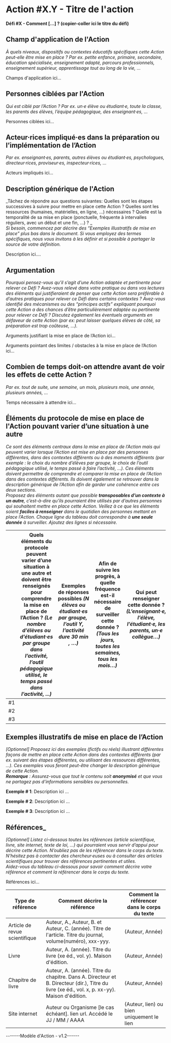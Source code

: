 # Action #X.Y - Titre de l'action

**Défi #X - Comment [...] ? (copier-coller ici le titre du défi)**

## Champ d'application de l'Action
_À quels niveaux, dispositifs ou contextes éducatifs spécifiques cette Action peut-elle être mise en place ? Par ex. petite enfance, primaire, secondaire, éducation spécialisée, enseignement adapté, parcours professionnels, enseignement supérieur, apprentissage tout au long de la vie, …_

Champs d'application ici...

## Personnes ciblées par l'Action
_Qui est ciblé par l’Action ? Par ex. un·e élève ou étudiant·e, toute la classe, les parents des élèves, l’équipe pédagogique, des enseignant·es, …_

Personnes ciblées ici...

## Acteur·rices impliqué·es dans la préparation ou l’implémentation de l’Action
_Par ex. enseignant·es, parents, autres élèves ou étudiant·es, psychologues, directeur·rices, proviseur·es, inspecteur·rices, …_

Acteurs impliqués ici...

## Description générique de l'Action
_Tâchez de répondre aux questions suivantes: Quelles sont les étapes successives à suivre pour mettre en place cette Action ? Quelles sont les ressources (humaines, matérielles, en ligne, …) nécessaires ? Quelle est la temporalité de sa mise en place (ponctuelle, fréquente à intervalles réguliers, avec un début et une fin, …) ? _\
_Si besoin, commencez par décrire des “Exemples illustratifs de mise en place” plus bas dans le document. Si vous employez des termes spécifiques, nous vous invitons à les définir et si possible à partager la source de votre définition._

Description ici....

## Argumentation
_Pourquoi pensez-vous qu’il s’agit d’une Action adaptée et pertinente pour relever ce Défi ? Avez-vous relevé dans votre pratique ou dans vos lectures des éléments qui justifieraient de penser que cette Action sera préférable à d’autres pratiques pour relever ce Défi dans certains contextes ? Avez-vous identifié des mécanismes ou des “principes actifs” expliquant pourquoi cette Action a des chances d’être particulièrement adaptée ou pertinente pour relever ce Défi ? Discutez également les éventuels arguments en défaveur de cette Action (par ex: peut laisser quelques élèves de côté, sa préparation est trop coûteuse, …)._

Arguments justifiant la mise en place de l’Action ici...

Arguments pointant des limites / obstacles à la mise en place de l’Action ici...

## Combien de temps doit-on attendre avant de voir les effets de cette Action ?
_Par ex. tout de suite, une semaine, un mois, plusieurs mois, une année, plusieurs années, ..._

Temps nécessaire à attendre ici...

## Éléments du protocole de mise en place de l'Action pouvant varier d’une situation à une autre
_Ce sont des éléments centraux dans la mise en place de l’Action mais qui peuvent varier lorsque l’Action est mise en place par des personnes différentes, dans des contextes différents ou à des moments différents (par exemple : le choix du nombre d’élèves par groupe, le choix de l’outil pédagogique utilisé, le temps passé à faire l’activité, …). Ces éléments doivent permettre de comprendre et comparer la mise en place de l’Action dans des contextes différents. Ils doivent également se retrouver dans la description générique de l’Action afin de garder une cohérence entre ces deux sections._\
_Proposez des éléments autant que possible **transposables d’un contexte à un autre**, c’est-à-dire qu’ils pourraient être utilisés par d’autres personnes qui souhaitent mettre en place cette Action. Veillez à ce que les éléments soient **faciles à renseigner** dans le quotidien des personnes mettant en place l’Action. Chaque ligne du tableau doit correspondre à **une seule donnée** à surveiller. Ajoutez des lignes si nécessaire._

|   | Quels éléments du protocole peuvent varier d’une situation à une autre et doivent être renseignés pour comprendre la mise en place de l’Action ? _(Le nombre d’élèves ou d’étudiant·es par groupe dans l’activité, l’outil pédagogique utilisé, le temps passé dans l’activité, ...)_ | Exemples de réponses possibles _(N élèves ou étudiant·es par groupe,  l’outil Y, l’activité dure 30 min , …)_ | Afin de suivre les progrès, à quelle fréquence est-il nécessaire de surveiller cette donnée ? _(Tous les jours, toutes les semaines, tous les mois…)_ | Qui peut renseigner cette donnée ? _(L’enseignant·e, l’élève, l’étudiant·e, les parents, un·e collègue…)_ | Champ d’application _(CP, primaire, lycée, cycle, supérieur…)_ |
| ---- | ---- | ---- | ---- | ---- | ---- |
| #1 | | | | | |
| #2 | | | | | |
| #3 | | | | | |

## Exemples illustratifs de mise en place de l’Action
_[Optionnel] Proposez ici des exemples (fictifs ou réels) illustrant différentes façons de mettre en place cette Action dans des contextes différents (par ex. suivant des étapes différentes, ou utilisant des ressources différentes, …). Ces exemples vous feront peut-être changer la description générique de cette Action._\
_**Remarque** : Assurez-vous que tout le contenu soit **anonymisé** et que vous ne partagez pas d’informations sensibles ou personnelles._

**Exemple # 1**: Description ici …

**Exemple # 2**: Description ici …

**Exemple # 3**: Description ici …

## Références_
_[Optionnel] Listez ci-dessous toutes les références (article scientifique, livre, site internet, texte de loi, …) qui pourraient vous servir d’appui pour décrire cette Action. N’oubliez pas de les référencer dans le corps du texte. N’hésitez pas à contacter des chercheur·euses ou à consulter des articles scientifiques pour trouver des références pertinentes et utiles._\
_Aidez-vous du tableau ci-dessous pour savoir comment décrire votre référence et comment la référencer dans le corps du texte._

Références ici...

| Type de référence | Comment décrire la référence | Comment la référencer dans le corps du texte |
| ---- | ---- | ---- |
| Article de revue scientifique | Auteur, A., Auteur, B. et Auteur, C. (année). Titre de l'article. Titre du journal, volume(numéro), xxx-yyy. | (Auteur, Année) |
| Livre | Auteur, A. (année). Titre du livre (xe éd., vol. y). Maison d'édition. | (Auteur, Année) | 
| Chapitre de livre | Auteur, A. (année). Titre du chapitre. Dans A. Directeur et B. Directeur (dir.), Titre du livre (xe éd., vol. x, p. xx-yy). Maison d'édition. | (Auteur, Année) |
| Site internet | Auteur ou Organisme [le cas échéant]. lien url. Accédé le JJ / MM / AAAA  | (Auteur, lien) ou bien uniquement le lien |

-------Modèle d'Action - v1.2------
